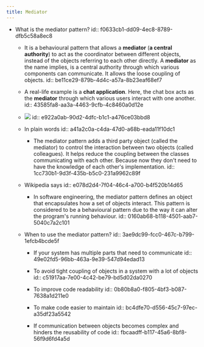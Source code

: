 ```yaml
---
title: Mediator
---
```


- What is the mediator pattern?
id:: f0633cb1-dd09-4ec8-8789-dfb5c58a8ec8
	 - It is a behavioural pattern that allows a **mediator** (__a central authority__) to act as the coordinator between different objects, instead of the objects referring to each other directly. A __mediator__ as the name implies, is a central authority through which various components can communicate. It allows the loose coupling of objects.
id:: be11ce29-879b-4d4c-a57a-8b23eaf68ef7

	 - A real-life example is a __chat application__. Here, the chat box acts as the __mediator__ through which various users interact with one another.
id:: 43585fa8-aa3a-4463-9cfb-4c8460a0d12e

	 - ![](https://firebasestorage.googleapis.com/v0/b/firescript-577a2.appspot.com/o/imgs%2Fapp%2Fsoftware-architecture%2FgTAiY4omKP.png?alt=media&token=41a468e0-9fa9-4059-a537-1dc3d213af24)
id:: e922a0ab-90d2-4dfc-b1c1-a476ce03bbd8

	 - In plain words
id:: a41a2c0a-c4da-47d0-a68b-eada11f10dc1
		 - The mediator pattern adds a third party object (called the mediator) to control the interaction between two objects (called colleagues). It helps reduce the coupling between the classes communicating with each other. Because now they don't need to have the knowledge of each other's implementation.
id:: 1cc730b1-9d3f-435b-b5c0-231a9962c89f

	 - Wikipedia says
id:: e078d2d4-7f04-46c4-a700-b4f520b14d65
		 - In software engineering, the mediator pattern defines an object that encapsulates how a set of objects interact. This pattern is considered to be a behavioural pattern due to the way it can alter the program's running behaviour.
id:: 0160ab68-b118-4501-aab7-5040c7a2c101

	 - When to use the mediator pattern?
id:: 3ae9dc99-fcc0-467c-b799-1efcb4bcde5f
		 - If your system has multiple parts that need to communicate
id:: 49e02fd5-96bb-463a-9e39-547d94edad13

		 - To avoid tight coupling of objects in a system with a lot of objects
id:: c51917aa-7e00-4c42-be79-bd5d02da0270

		 - To improve code readability
id:: 0b80b8a0-f805-4bf3-b087-7638a1d211e0

		 - To make code easier to maintain
id:: bc4dfe70-d556-45c7-97ec-a35df23a5542

		 - If communication between objects becomes complex and hinders the reusability of code
id:: fbcaadff-b117-45a6-8bf8-56f9d6fd4a5d
